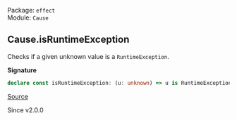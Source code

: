 Package: `effect`<br />
Module: `Cause`<br />

## Cause.isRuntimeException

Checks if a given unknown value is a `RuntimeException`.

**Signature**

```ts
declare const isRuntimeException: (u: unknown) => u is RuntimeException
```

[Source](https://github.com/Effect-TS/effect/tree/main/packages/effect/src/Cause.ts#L1404)

Since v2.0.0